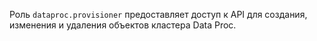 Роль `dataproc.provisioner` предоставляет доступ к API для создания, изменения и удаления объектов кластера Data Proc.